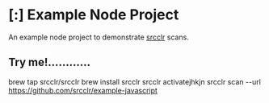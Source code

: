 # [:] Example Node Project

An example node project to demonstrate [srcclr](https://www.srcclr.com) scans.

## Try me!............


brew tap srcclr/srcclr
brew install srcclr
srcclr activatejhkjn
srcclr scan --url https://github.com/srcclr/example-javascript

